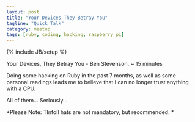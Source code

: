 ```yaml
---
layout: post
title: "Your Devices They Betray You"
tagline: "Quick Talk"
category: meetup
tags: [ruby, coding, hacking, raspberry pi]
---
```

{% include JB/setup %}

Your Devices, They Betray You - Ben Stevenson, ~ 15 minutes

Doing some hacking on Ruby in the past 7 months, as well as some personal readings leads me to believe that I can no longer trust anything with a CPU.

All of them... Seriously...

*Please Note: TInfoil hats are not mandatory, but recommended. *